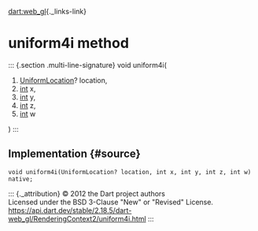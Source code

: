 [dart:web\_gl](../../dart-web_gl/dart-web_gl-library){._links-link}

uniform4i method
================

::: {.section .multi-line-signature}
void uniform4i(

1.  [UniformLocation](../uniformlocation-class)? location,
2.  [int](../../dart-core/int-class) x,
3.  [int](../../dart-core/int-class) y,
4.  [int](../../dart-core/int-class) z,
5.  [int](../../dart-core/int-class) w

)
:::

Implementation {#source}
--------------

``` {.language-dart data-language="dart"}
void uniform4i(UniformLocation? location, int x, int y, int z, int w) native;
```

::: {._attribution}
© 2012 the Dart project authors\
Licensed under the BSD 3-Clause \"New\" or \"Revised\" License.\
<https://api.dart.dev/stable/2.18.5/dart-web_gl/RenderingContext2/uniform4i.html>
:::
